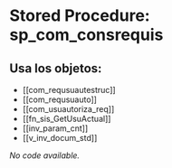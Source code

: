 # Stored Procedure: sp_com_consrequis

## Usa los objetos:
- [[com_requsuautestruc]]
- [[com_requsuauto]]
- [[com_usuautoriza_req]]
- [[fn_sis_GetUsuActual]]
- [[inv_param_cnt]]
- [[v_inv_docum_std]]

*No code available.*
